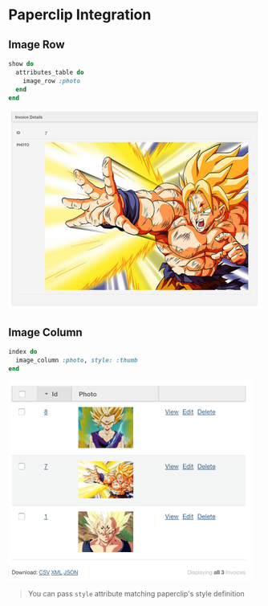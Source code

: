 # Paperclip Integration

## Image Row

```ruby
show do
  attributes_table do
    image_row :photo
  end
end
```

<img src="./images/paperclip-image-row.png" height="400" />

## Image Column

```ruby
index do
  image_column :photo, style: :thumb
end
```

<img src="./images/paperclip-image-column.png" height="400" />

> You can pass `style` attribute matching paperclip's style definition
